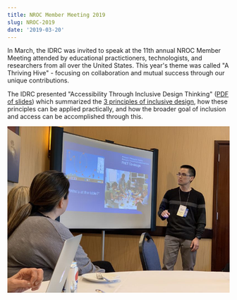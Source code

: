 ```yaml
---
title: NROC Member Meeting 2019
slug: NROC-2019
date: '2019-03-20'
---
```

In March, the IDRC was invited to speak at the 11th annual NROC Member Meeting
attended by educational practictioners, technologists, and researchers from all
over the United States. This year's theme was called "A Thriving Hive" - focusing
on collaboration and mutual success through our unique contributions.

The IDRC presented "Accessibility Through Inclusive Design Thinking"
([PDF of slides](https://wiki.fluidproject.org/download/attachments/1707985/NROC%20Member%20Meeting%202019%20-%20Accessibility%20through%20inclusion.pdf?version=1&modificationDate=1552341970417&api=v2))
which summarized the [3 principles of inclusive design](https://handbook.floeproject.org/TheThreeDimensionsPartOne.html),
how these principles can be applied practically, and how
the broader goal of inclusion and access can be accomplished through this.

<img src="./images/NROC2019-thumb.jpg" alt="Jonathan from the IDRC
presenting at the NROC Member Meeting."></a>
